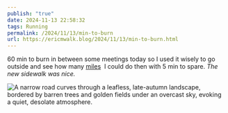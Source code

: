 ```yaml
---
publish: "true"
date: 2024-11-13 22:58:32
tags: Running
permalink: /2024/11/13/min-to-burn
url: https://ericmwalk.blog/2024/11/13/min-to-burn.html
---
```


60 min to burn in between some meetings today so I used it wisely to go outside and see how many [miles](https://strava.com/activities/12893475589)  I could do then with 5 min to spare. *The  new sidewalk was nice.*

![A narrow road curves through a leafless, late-autumn landscape, bordered by barren trees and golden fields under an overcast sky, evoking a quiet, desolate atmosphere.](https://ericmwalk.blog/uploads/2024/img-0798.jpeg)